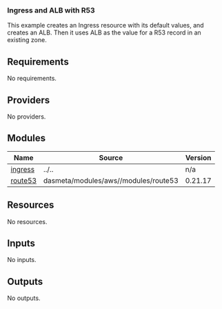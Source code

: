 ### Ingress and ALB with R53
This example creates an Ingress resource with its default values, and creates an ALB. Then it uses ALB as the value for a R53 record in an existing zone.
<!-- BEGINNING OF PRE-COMMIT-TERRAFORM DOCS HOOK -->
## Requirements

No requirements.

## Providers

No providers.

## Modules

| Name | Source | Version |
|------|--------|---------|
| <a name="module_ingress"></a> [ingress](#module\_ingress) | ../.. | n/a |
| <a name="module_route53"></a> [route53](#module\_route53) | dasmeta/modules/aws//modules/route53 | 0.21.17 |

## Resources

No resources.

## Inputs

No inputs.

## Outputs

No outputs.
<!-- END OF PRE-COMMIT-TERRAFORM DOCS HOOK -->

